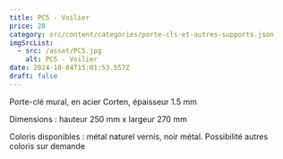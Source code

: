 ```yaml
---
title: PC5 - Voilier
price: 20
category: src/content/categories/porte-cls-et-autres-supports.json
imgSrcList:
  - src: /asset/PC5.jpg
    alt: PC5 - Voilier
date: 2024-10-04T15:01:53.557Z
draft: false
---
```


Porte-clé mural, en acier Corten, épaisseur 1.5 mm

Dimensions : hauteur 250 mm x largeur 270 mm

Coloris disponibles : métal naturel vernis, noir métal. Possibilité autres coloris sur demande
